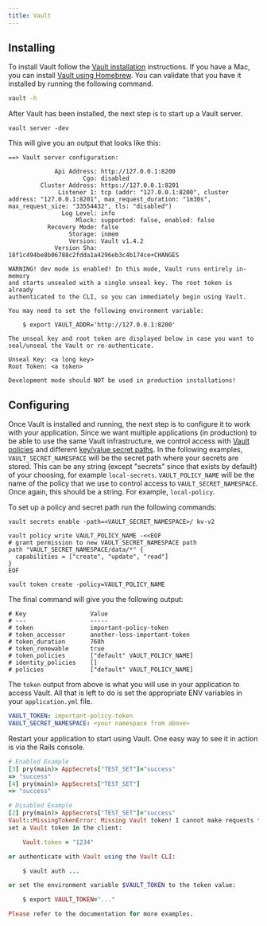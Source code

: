 ```yaml
---
title: Vault
---
```


## Installing

To install Vault follow the
[Vault installation](https://www.vaultproject.io/docs/install) instructions. If
you have a Mac, you can install
[Vault using Homebrew](https://formulae.brew.sh/formula/vault). You can validate
that you have it installed by running the following command.

```bash
vault -h
```

After Vault has been installed, the next step is to start up a Vault server.

```
vault server -dev
```

This will give you an output that looks like this:

```
==> Vault server configuration:

             Api Address: http://127.0.0.1:8200
                     Cgo: disabled
         Cluster Address: https://127.0.0.1:8201
              Listener 1: tcp (addr: "127.0.0.1:8200", cluster address: "127.0.0.1:8201", max_request_duration: "1m30s", max_request_size: "33554432", tls: "disabled")
               Log Level: info
                   Mlock: supported: false, enabled: false
           Recovery Mode: false
                 Storage: inmem
                 Version: Vault v1.4.2
             Version Sha: 18f1c494be8b06788c2fdda1a4296eb3c4b174ce+CHANGES

WARNING! dev mode is enabled! In this mode, Vault runs entirely in-memory
and starts unsealed with a single unseal key. The root token is already
authenticated to the CLI, so you can immediately begin using Vault.

You may need to set the following environment variable:

    $ export VAULT_ADDR='http://127.0.0.1:8200'

The unseal key and root token are displayed below in case you want to
seal/unseal the Vault or re-authenticate.

Unseal Key: <a long key>
Root Token: <a token>

Development mode should NOT be used in production installations!
```

## Configuring

Once Vault is installed and running, the next step is to configure it to work
with your application. Since we want multiple applications (in production) to be
able to use the same Vault infrastructure, we control access with
[Vault policies](https://www.vaultproject.io/docs/concepts/policies) and
different
[key/value secret paths](https://www.vaultproject.io/docs/secrets/kv/kv-v2#setup).
In the following examples, `VAULT_SECRET_NAMESPACE` will be the secret path
where your secrets are stored. This can be any string (except "secrets" since
that exists by default) of your choosing, for example `local-secrets`.
`VAULT_POLICY_NAME` will be the name of the policy that we use to control access
to `VAULT_SECRET_NAMESPACE`. Once again, this should be a string. For example,
`local-policy`.

To set up a policy and secret path run the following commands:

```
vault secrets enable -path=<VAULT_SECRET_NAMESPACE>/ kv-v2

vault policy write VAULT_POLICY_NAME -<<EOF
# grant permission to new VAULT_SECRET_NAMESPACE path
path "VAULT_SECRET_NAMESPACE/data/*" {
  capabilities = ["create", "update", "read"]
}
EOF

vault token create -policy=VAULT_POLICY_NAME
```

The final command will give you the following output:

```
# Key                  Value
# ---                  -----
# token                important-policy-token
# token_accessor       another-less-important-token
# token_duration       768h
# token_renewable      true
# token_policies       ["default" VAULT_POLICY_NAME]
# identity_policies    []
# policies             ["default" VAULT_POLICY_NAME]
```

The `token` output from above is what you will use in your application to access
Vault. All that is left to do is set the appropriate ENV variables in your
`application.yml` file.

```yml
VAULT_TOKEN: important-policy-token
VAULT_SECRET_NAMESPACE: <your namespace from above>
```

Restart your application to start using Vault. One easy way to see it in action
is via the Rails console.

```ruby
# Enabled Example
[3] pry(main)> AppSecrets["TEST_SET"]="success"
=> "success"
[4] pry(main)> AppSecrets["TEST_SET"]
=> "success"

# Disabled Example
[2] pry(main)> AppSecrets["TEST_SET"]="success"
Vault::MissingTokenError: Missing Vault token! I cannot make requests to Vault without a token. Please
set a Vault token in the client:

    Vault.token = "1234"

or authenticate with Vault using the Vault CLI:

    $ vault auth ...

or set the environment variable $VAULT_TOKEN to the token value:

    $ export VAULT_TOKEN="..."

Please refer to the documentation for more examples.
```
